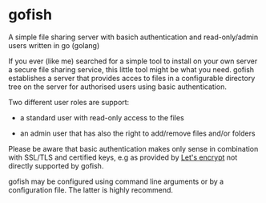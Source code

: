 # gofish

A simple file sharing server with basich authentication and read-only/admin users written in go (golang)

If you ever (like me) searched for a simple tool to install on your own server a secure file sharing service, this little tool might be what you need. gofish establishes a server that provides acces to files in a configurable directory tree on the server for authorised users using basic authentication.

Two different user roles are support:

* a standard user with read-only access to the files

* an admin user that has also the right to add/remove files and/or folders

Please be aware that basic authentication makes only sense in combination with SSL/TLS and certified keys, e.g as provided by [Let's encrypt](https://letsencrypt.org/) not directly supported by gofish.

gofish may be configured using command line arguments or by a configuration file. The latter is highly recommend.
